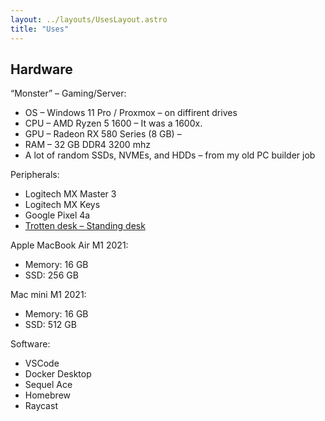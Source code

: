 ```yaml
---
layout: ../layouts/UsesLayout.astro
title: "Uses"
---
```


## Hardware

“Monster” – Gaming/Server:

- OS – Windows 11 Pro / Proxmox – on diffirent drives
- CPU – AMD Ryzen 5 1600 – It was a 1600x.
- GPU – Radeon RX 580 Series (8 GB) –
- RAM – 32 GB DDR4 3200 mhz
- A lot of random SSDs, NVMEs, and HDDs – from my old PC builder job

Peripherals:

- Logitech MX Master 3
- Logitech MX Keys
- Google Pixel 4a
- [Trotten desk – Standing desk](https://www.ikea.com/us/en/p/trotten-desk-sit-stand-white-s99429578/)

Apple MacBook Air M1 2021:
- Memory: 16 GB
- SSD: 256 GB

Mac mini M1 2021:
- Memory: 16 GB
- SSD: 512 GB

Software:
- VSCode
- Docker Desktop
- Sequel Ace
- Homebrew
- Raycast
